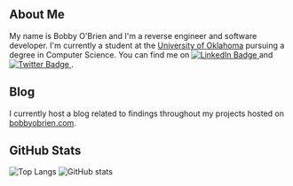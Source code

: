 ## About Me

My name is Bobby O'Brien and I'm a reverse engineer and software developer. I'm currently a student at the [University of Oklahoma](https://www.ou.edu/) pursuing a degree in Computer Science. You can find me on <a href="https://www.linkedin.com/in/bobby-o-brien-9b7565235/">
    <img src="https://img.shields.io/badge/LinkedIn-blue?style=flat-square&logo=linkedin&logoColor=white" alt="LinkedIn Badge"/>
  </a> and <a href="https://twitter.com/omen0x8">
    <img src="https://img.shields.io/badge/Twitter-blue?style=flat-square&logo=twitter&logoColor=white" alt="Twitter Badge"/>
  </a>.

## Blog

I currently host a blog related to findings throughout my projects hosted on [bobbyobrien.com](https://bobbyobrien.com/).

## GitHub Stats

![Top Langs](https://github-readme-stats-omen0x8.vercel.app/api/top-langs/?username=omen0x8)
![GitHub stats](https://github-readme-stats-omen0x8.vercel.app/api?username=omen0x8&count_private=true&include_all_commits=true&line_height=30)

